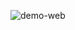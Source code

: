 ![demo-web](https://user-images.githubusercontent.com/105987428/190601086-190375ce-6f9e-46f3-a013-b67a305539a8.png)
